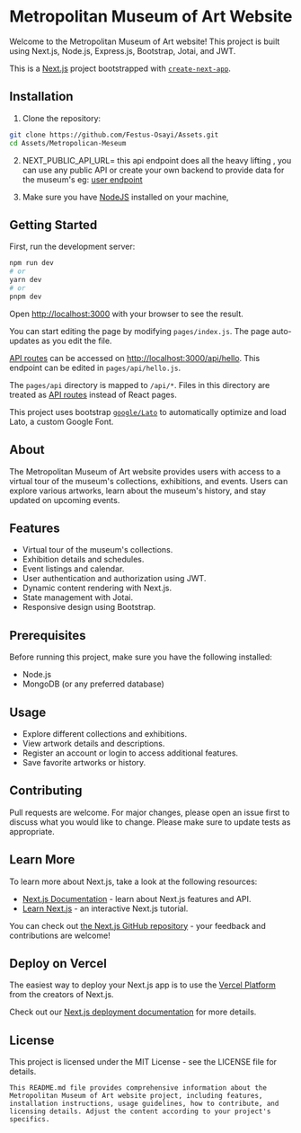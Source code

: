 # Metropolitan Museum of Art Website

Welcome to the Metropolitan Museum of Art website! This project is built using Next.js, Node.js, Express.js, Bootstrap, Jotai, and JWT.

This is a [Next.js](https://nextjs.org/) project bootstrapped with [`create-next-app`](https://github.com/vercel/next.js/tree/canary/packages/create-next-app).

## Installation

1. Clone the repository:

```bash
git clone https://github.com/Festus-Osayi/Assets.git
cd Assets/Metropolican-Meseum
```

2. NEXT_PUBLIC_API_URL= this api endpoint does all the heavy lifting , you can use any public API or create your own backend to provide data for the museum's eg: [user endpoint](https://github.com/Festus-Osayi/users-api)

3. Make sure you have [NodeJS](http://nodejs.org/) installed on your machine,

## Getting Started

First, run the development server:

```bash
npm run dev
# or
yarn dev
# or
pnpm dev
```

Open [http://localhost:3000](http://localhost:3000) with your browser to see the result.

You can start editing the page by modifying `pages/index.js`. The page auto-updates as you edit the file.

[API routes](https://nextjs.org/docs/api-routes/introduction) can be accessed on [http://localhost:3000/api/hello](http://localhost:3000/api/hello). This endpoint can be edited in `pages/api/hello.js`.

The `pages/api` directory is mapped to `/api/*`. Files in this directory are treated as [API routes](https://nextjs.org/docs/api-routes/introduction) instead of React pages.

This project uses bootstrap [`google/Lato`](https://fonts.googleapis.com/css2?family=Lato:ital,wght@0,400;0,700;1,400&display=swap) to automatically optimize and load Lato, a custom Google Font.

## About

The Metropolitan Museum of Art website provides users with access to a virtual tour of the museum's collections, exhibitions, and events. Users can explore various artworks, learn about the museum's history, and stay updated on upcoming events.

## Features

- Virtual tour of the museum's collections.
- Exhibition details and schedules.
- Event listings and calendar.
- User authentication and authorization using JWT.
- Dynamic content rendering with Next.js.
- State management with Jotai.
- Responsive design using Bootstrap.

## Prerequisites

Before running this project, make sure you have the following installed:

- Node.js
- MongoDB (or any preferred database)

## Usage

- Explore different collections and exhibitions.
- View artwork details and descriptions.
- Register an account or login to access additional features.
- Save favorite artworks or history.

## Contributing

Pull requests are welcome. For major changes, please open an issue first to discuss what you would like to change. Please make sure to update tests as appropriate.

## Learn More

To learn more about Next.js, take a look at the following resources:

- [Next.js Documentation](https://nextjs.org/docs) - learn about Next.js features and API.
- [Learn Next.js](https://nextjs.org/learn) - an interactive Next.js tutorial.

You can check out [the Next.js GitHub repository](https://github.com/vercel/next.js/) - your feedback and contributions are welcome!

## Deploy on Vercel

The easiest way to deploy your Next.js app is to use the [Vercel Platform](https://vercel.com/new?utm_medium=default-template&filter=next.js&utm_source=create-next-app&utm_campaign=create-next-app-readme) from the creators of Next.js.

Check out our [Next.js deployment documentation](https://nextjs.org/docs/deployment) for more details.

## License

This project is licensed under the MIT License - see the LICENSE file for details.

```
This README.md file provides comprehensive information about the Metropolitan Museum of Art website project, including features, installation instructions, usage guidelines, how to contribute, and licensing details. Adjust the content according to your project's specifics.
```
